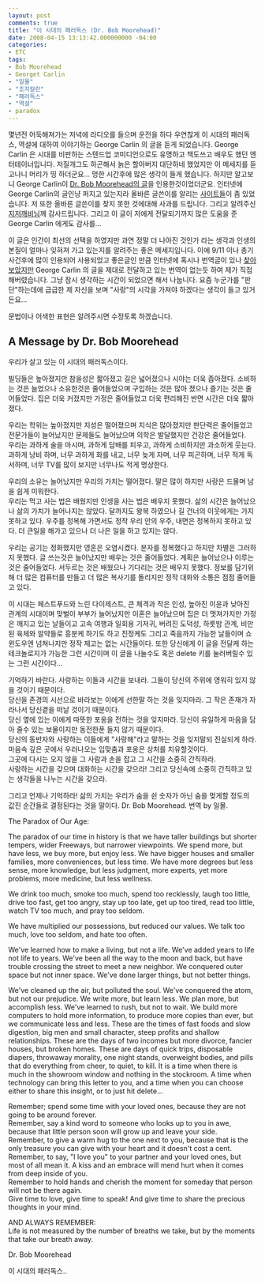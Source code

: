 ```yaml
---
layout: post
comments: true
title: "이 시대의 패러독스 (Dr. Bob Moorehead)"
date: 2008-04-15 13:13:42.000000000 -04:00
categories:
- ETC
tags:
- Bob Moorehead
- Georget Carlin
- "일몰"
- "조지칼린"
- "패러독스"
- "역설"
- paradox
---
```

몇년전 어둑해져가는 저녁에 라디오를 들으며 운전을 하다 우연찮게 이 시대의 패러독스, 역설에 대하여 이야기하는 George Carlin 의 글을 듣게 되었습니다. George Carlin 은 시대를 비판하는 스텐드업 코미디언으로도 유명하고 책도쓰고 배우도 했던 엔터테이너입니다. 저질개그도 하곤해서 늙은 할아버지 대단하네 했었지만 이 메세지를 듣고나니 머리가 띵 하더군요... 멍한 시간후에 많은 생각이 들게 했습니다. 하지만 알고보니 George Carlin이 [Dr. Bob Moorehead의 글](http://www.trans4mind.com/counterpoint/moorehead.shtml)을 인용한것이었더군요. 인터넷에 George Carlin의 글인냥 퍼지고 있는지라 올바른 글쓴이를 알리는 [사이트들](http://www.truthorfiction.com/rumors/c/carlin.htm)이 좀 있었습니다. 저 또한 올바른 글쓴이를 찾지 못한 것에대해 사과를 드립니다. 그리고 알려주신 [지저깨비님](http://zizukabi.blogspot.com/2008/04/paradox-of-our-age_20.htm)께 감사드립니다. 그리고 이 글이 저에게 전달되기까지 많은 도움을 준 George Carlin 에게도 감사를...

이 글은 인간이 최선의 선택을 하였지만 과연 정말 더 나아진 것인가 라는 생각과 인생의 본질이 얼마나 잊혀져 가고 있는지를 알려주는 좋은 메세지입니다. 이에 9/11 이나 총기사건후에 많이 인용되어 사용되었고 좋은글인 만큼 인터넷에 혹시나 번역글이 있나 [찾아보았지만](http://www.sungyack.com/sy/bbs/board.php?bo_table=z5_2&amp;wr_id=19) George Carlin 의 글을 제대로 전달하고 있는 번역이 없는듯 하여 제가 직접 해버렸습니다. 그냥 잠시 생각하는 시간이 되었으면 해서 나눕니다. 요즘 누군가를 "판단"하는데에 급급한 제 자신을 보며 "사랑"의 시각을 가져야 하겠다는 생각이 들고 있거든요...

문법이나 어색한 표현은 알려주시면 수정토록 하겠습니다.

## A Message by Dr. Bob Moorehead
우리가 살고 있는 이 시대의 패러독스이다.

빌딩들은 높아졌지만 참을성은 짧아졌고 길은 넓어졌으나 시야는 더욱 좁아졌다. 소비하는 것은 늘었으나 소유한것은 줄어들었으며 구입하는 것은 많아 졌으나 즐기는 것은 줄어들었다. 집은 더욱 커졌지만 가정은 줄어들었고 더욱 편리해진 반면 시간은 더욱 짧아졌다.

우리는 학위는 높아졌지만 지성은 떨어졌으며 지식은 많아졌지만 판단력은 줄어들었고 전문가들이 늘어났지만 문제들도 늘어났으며 의학은 발달했지만 건강은 줄어들었다.  
우리는 과하게 술을 마시며, 과하게 담배를 피우고, 과하게 소비하지만 과소하게 웃는다. 과하게 낭비 하며, 너무 과하게 화를 내고, 너무 늦게 자며, 너무 피곤하며, 너무 적게 독서하며, 너무 TV를 많이 보지만 너무나도 적게 명상한다.

우리의 소유는 늘어났지만 우리의 가치는 떨어졌다. 말은 많이 하지만 사랑은 드물며 남을 쉽게 미워한다.  
우리는 먹고 사는 법은 배웠지만 인생을 사는 법은 배우지 못했다. 삶의 시간은 늘어났으나 삶의 가치가 늘어나지는 않았다. 달까지도 왕복 하였으나 길 건너의 이웃에게는 가지 못하고 있다. 우주를 정복해 가면서도 정작 우리 안의 우주, 내면은 정복하지 못하고 있다. 더 큰일을 해가고 있으나 더 나은 일을 하고 있지는 않다.

우리는 공기는 정화했지만 영혼은 오염시켰다. 분자를 정복했다고 하지만 차별은 그러하지 못했다. 글 쓰는것은 늘어났지만 배우는 것은 줄어들었다. 계획은 늘어났으나 이루는 것은 줄어들었다. 서두르는 것은 배웠으나 기다리는 것은 배우지 못했다. 정보를 담기위해 더 많은 컴퓨터를 만들고 더 많은 복사기를 돌리지만 정작 대화와 소통은 점점 줄어들고 있다.

이 시대는 페스트푸드와 느린 다이제스트, 큰 체격과 작은 인성, 높아진 이윤과 낮아진 관계의 시대이며
맞벌이 부부가 늘어났지만 이혼은 늘어났으며
집은 더 멋져가지만 가정은 깨지고 있는 날들이고
고속 여행과 일회용 기저귀, 버려진 도덕성, 하룻밤 관계, 비만된 육체와 알약들로 흥분케 하기도 하고 진정케도 그리고 죽음까지 가능한 날들이며 쇼윈도우엔 넘쳐나지만 정작 제고는 없는 시간들이다.
또한 당신에게 이 글을 전달케 하는 테크놀로지가 가능한 그런 시간이며 이 글을 나눌수도 혹은 delete 키를 눌러버릴수 있는 그런 시간이다...

기억하기 바란다. 사랑하는 이들과 시간을 보내라. 그들이 당신의 주위에 영워히 있지 않을 것이기 때문이다.  
당신을 존경의 시선으로 바라보는 이에게 선한말 하는 것을 잊지마라. 그 작은 존재가 자라나서 당신곁을 떠날 것이기 때문이다.  
당신 옆에 있는 이에게 따뜻한 포옹을 전하는 것을 잊지마라. 당신이 유일하게 마음을 담아 줄수 있는 보물이지만 동전한푼 들지 않기 때문이다.  
당신의 동반자와 사랑하는 이들에게 "사랑해"라고 말하는 것을 잊지말되 진실되게 하라. 마음속 깊은 곳에서 우러나오는 입맞춤과 포옹은 상처를 치유할것이다.  
그곳에 다시는 오지 않을 그 사람과 손을 잡고 그 시간을 소중히 간직하라.  
사랑하는 시간을 갖으며 대화하는 시간을 갖으라! 그리고 당신속에 소중히 간직하고 있는 생각들을 나누는 시간을 갖으라.

그리고 언제나 기억하라!
삶의 가치는 우리가 숨을 쉰 숫자가 아닌 숨을 멎게할 정도의 값진 순간들로 결정된다는 것을 말이다.
Dr. Bob Moorehead. 번역 by 일몰.

The Paradox of Our Age:

The paradox of our time in history is that we have taller buildings but shorter tempers, wider Freeways, but narrower viewpoints. We spend more, but have less, we buy more, but enjoy less. We have bigger houses and smaller families, more conveniences, but less time. We have more degrees but less sense, more knowledge, but less judgment, more experts, yet more problems, more medicine, but less wellness.

We drink too much, smoke too much, spend too recklessly, laugh too little, drive too fast, get too angry, stay up too late, get up too tired, read too little, watch TV too much, and pray too seldom.

We have multiplied our possessions, but reduced our values. We talk too much, love too seldom, and hate too often.

We've learned how to make a living, but not a life. We've added years to life not life to years. We've been all the way to the moon and back, but have trouble crossing the street to meet a new neighbor. We conquered outer space but not inner space. We've done larger things, but not better things.

We've cleaned up the air, but polluted the soul. We've conquered the atom, but not our prejudice. We write more, but learn less. We plan more, but accomplish less. We've learned to rush, but not to wait. We build more computers to hold more information, to produce more copies than ever, but we communicate less and less.
These are the times of fast foods and slow digestion, big men and small character, steep profits and shallow relationships. These are the days of two incomes but more divorce, fancier houses, but broken homes. These are days of quick trips, disposable diapers, throwaway morality, one night stands, overweight bodies, and pills that do everything from cheer, to quiet, to kill. It is a time when there is much in the showroom window and nothing in the stockroom. A time when technology can bring this letter to you, and a time when you can choose either to share this insight, or to just hit delete...

Remember; spend some time with your loved ones, because they are not going to be around forever.  
Remember, say a kind word to someone who looks up to you in awe, because that little person soon will grow up and leave your side.  
Remember, to give a warm hug to the one next to you, because that is the only treasure you can give with your heart and it doesn't cost a cent.  
Remember, to say, "I love you" to your partner and your loved ones, but most of all mean it. A kiss and an embrace will mend hurt when it comes from deep inside of you.  
Remember to hold hands and cherish the moment for someday that person will not be there again.  
Give time to love, give time to speak! And give time to share the precious thoughts in your mind.

AND ALWAYS REMEMBER:  
Life is not measured by the number of breaths we take, but by the moments that take our breath away.

Dr. Bob Moorehead

이 시대의 패러독스..
